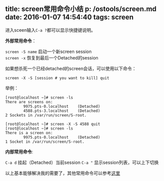 title: screen常用命令小结
p: /ostools/screen.md
date: 2016-01-07 14:54:40
tags: screen
---
进入sceen输入`C-a ?`都可以显示快捷键说明。  

__外部常用命令__：

`screen -S name` 启动一个新screen session  
`screen -x` 恢复到最后一个Detached的session

如果想杀死一个已经detached的screen会话，可以使用以下命令：

    screen -X -S [session # you want to kill] quit

举例：

```
[root@localhost ~]# screen -ls
There are screens on:
        9975.pts-0.localhost    (Detached)
        4588.pts-3.localhost    (Detached)
2 Sockets in /var/run/screen/S-root.

[root@localhost ~]# screen -X -S 4588 quit
[root@localhost ~]# screen -ls
There is a screen on:
        9975.pts-0.localhost    (Detached)
1 Socket in /var/run/screen/S-root.
```
__内部常用命令__:

`C-a d` 挂起（Detached）当前session
`C-a "` 显示session列表，可以上下切换

以上基本能够解决我的需要了，其他常用命令可以参考[这里](https://www.ibm.com/developerworks/cn/linux/l-cn-screen/)


